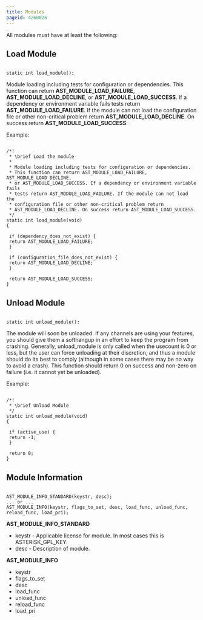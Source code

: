 ```yaml
---
title: Modules
pageid: 4260026
---
```


All modules must have at least the following:


Load Module
-----------

```

static int load_module():

```

Module loading including tests for configuration or dependencies. This function can return **AST_MODULE_LOAD_FAILURE**, **AST_MODULE_LOAD_DECLINE**, or **AST_MODULE_LOAD_SUCCESS**. If a dependency or environment variable fails tests return **AST_MODULE_LOAD_FAILURE**. If the module can not load the configuration file or other non-critical problem return **AST_MODULE_LOAD_DECLINE**. On success return **AST_MODULE_LOAD_SUCCESS**.


Example:

```

/*!
 * \brief Load the module
 *
 * Module loading including tests for configuration or dependencies.
 * This function can return AST_MODULE_LOAD_FAILURE, AST_MODULE_LOAD_DECLINE,
 * or AST_MODULE_LOAD_SUCCESS. If a dependency or environment variable fails
 * tests return AST_MODULE_LOAD_FAILURE. If the module can not load the 
 * configuration file or other non-critical problem return 
 * AST_MODULE_LOAD_DECLINE. On success return AST_MODULE_LOAD_SUCCESS.
 */
static int load_module(void)
{

 if (dependency_does_not_exist) {
 return AST_MODULE_LOAD_FAILURE;
 }

 if (configuration_file_does_not_exist) {
 return AST_MODULE_LOAD_DECLINE;
 }

 return AST_MODULE_LOAD_SUCCESS;
}

```

Unload Module
-------------

```

static int unload_module():

```

The module will soon be unloaded. If any channels are using your features, you should give them a softhangup in an effort to keep the program from crashing. Generally, unload_module is only called when the usecount is 0 or less, but the user can force unloading at their discretion, and thus a module should do its best to comply (although in some cases there may be no way to avoid a crash). This function should return 0 on success and non-zero on failure (i.e. it cannot yet be unloaded).


Example:

```

/*!
 * \brief Unload Module
 */
static int unload_module(void)
{

 if (active_use) {
 return -1;
 }

 return 0;
}

```

Module Information
------------------

```

AST_MODULE_INFO_STANDARD(keystr, desc);
... or ...
AST_MODULE_INFO(keystr, flags_to_set, desc, load_func, unload_func, reload_func, load_pri);

```

**AST_MODULE_INFO_STANDARD**


* keystr - Applicable license for module. In most cases this is ASTERISK_GPL_KEY.
* desc - Description of module.


**AST_MODULE_INFO**


* keystr
* flags_to_set
* desc
* load_func
* unload_func
* reload_func
* load_pri


